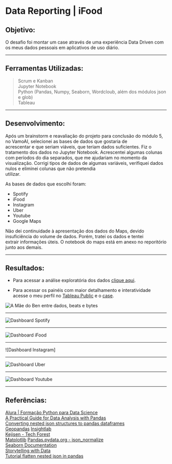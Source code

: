 # Data Reporting | iFood

## Objetivo:

O desafio foi montar um case através de uma experiência Data Driven com os meus dados pessoais em aplicativos de uso diário.

---

## Ferramentas Utilizadas:

> Scrum e Kanban      
> Jupyter Notebook       
> Python (Pandas, Numpy, Seaborn, Wordcloub, além dos módulos json e glob)       
> Tableau         

---

## Desenvolvimento:

Após um brainstorm e reavaliação do projeto para conclusão do módulo 5, no VamoAI, selecionei as bases de dados que gostaria de       
acrescentar e que seriam viáveis, que teriam dados suficientes.
Fiz o tratamento dos dados no Jupyter Notebook. Acrescentei algumas colunas com períodos do dia separados, que me ajudariam no
momento da visualização. Corrigi tipos de dados de algumas variáveis, verifiquei dados nulos e eliminei colunas que não pretendia     
utilizar.

As bases de dados que escolhi foram:

* Spotify
* iFood
* Instagram
* Uber
* Youtube
* Google Maps

Não dei continuidade à apresentação dos dados do Maps, devido insuficiência do volume de dados. Porém, tratei os dados e tentei         
extrair informações úteis. O notebook do maps está em anexo no reporitório junto aos demais.

---

## Resultados:

* Para acessar a análise exploratória dos dados [clique aqui](https://github.com/michelle-lira/data-reporting-iFood/tree/main/notebooks).

* Para acessar os painéis com maior detalhamento e interatividade acesse o meu perfil no [Tableau Public](https://public.tableau.com/app/profile/michelle.lira) e      o [case](https://public.tableau.com/views/case_iFood/data_reporting?:language=en-US&:display_count=n&:origin=viz_share_link).

![A Mãe do Ben entre dados, beats e bytes](https://github.com/michelle-lira/data-reporting-iFood/blob/main/dashboards/Dash-1.png)

---

![Dashboard Spotify](https://github.com/michelle-lira/data-reporting-iFood/blob/main/dashboards/Dash-Spotify.png)

---

![Dashboard iFood](https://github.com/michelle-lira/data-reporting-iFood/blob/main/dashboards/Dash-Ifood.png)

---

![Dashboard Instagram]

---

![Dashboard Uber](https://github.com/michelle-lira/data-reporting-iFood/blob/main/dashboards/Dash-Uber.png)

---

![Dashboard Youtube](https://github.com/michelle-lira/data-reporting-iFood/blob/main/dashboards/Dash-Youtube.png)

---

## Referências:

[Alura | Formação Python para Data Science](https://www.alura.com.br/formacao-python-data-science)     
[A Practical Guide for Data Analysis with Pandas](https://towardsdatascience.com/a-practical-guide-for-data-analysis-with-pandas-e24e467195a9)      
[Converting nested json structures to pandas dataframes](https://medium.com/swlh/converting-nested-json-structures-to-pandas-dataframes-e8106c59976e)       
[Geopandas](https://geopandas.org/)
[Insightlab](https://insightlab.ufc.br/6-truques-do-pandas-para-impulsionar-sua-analise-de-dados/)           
[Kejisen - Tech Forest](https://www.kejisen.com/pt/article/113141201.html)         
[Matplotlib](https://matplotlib.org/stable/contents.html)
[Pandas.pydata.org - json_normalize](https://pandas.pydata.org/pandas-docs/version/0.21/generated/pandas.io.json.json_normalize.html)         
[Seaborn Documentation](https://seaborn.pydata.org/)         
[Storytelling with Data](https://www.storytellingwithdata.com/books)               
[Tutorial flatten nested json in pandas](https://www.kaggle.com/jboysen/quick-tutorial-flatten-nested-json-in-pandas)         



